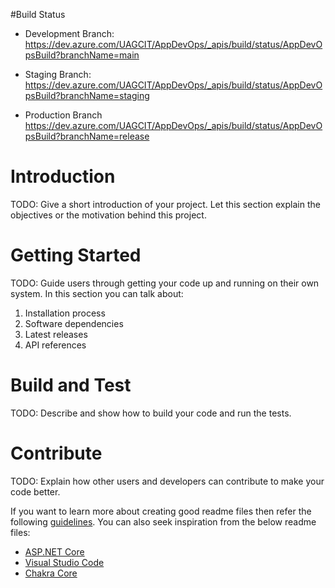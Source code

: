 #Build Status
- Development Branch: 
https://dev.azure.com/UAGCIT/AppDevOps/_apis/build/status/AppDevOpsBuild?branchName=main

- Staging Branch:
https://dev.azure.com/UAGCIT/AppDevOps/_apis/build/status/AppDevOpsBuild?branchName=staging

- Production Branch
https://dev.azure.com/UAGCIT/AppDevOps/_apis/build/status/AppDevOpsBuild?branchName=release

# Introduction 
TODO: Give a short introduction of your project. Let this section explain the objectives or the motivation behind this project. 

# Getting Started
TODO: Guide users through getting your code up and running on their own system. In this section you can talk about:
1.	Installation process
2.	Software dependencies
3.	Latest releases
4.	API references

# Build and Test
TODO: Describe and show how to build your code and run the tests. 

# Contribute
TODO: Explain how other users and developers can contribute to make your code better. 

If you want to learn more about creating good readme files then refer the following [guidelines](https://docs.microsoft.com/en-us/azure/devops/repos/git/create-a-readme?view=azure-devops). You can also seek inspiration from the below readme files:
- [ASP.NET Core](https://github.com/aspnet/Home)
- [Visual Studio Code](https://github.com/Microsoft/vscode)
- [Chakra Core](https://github.com/Microsoft/ChakraCore)
